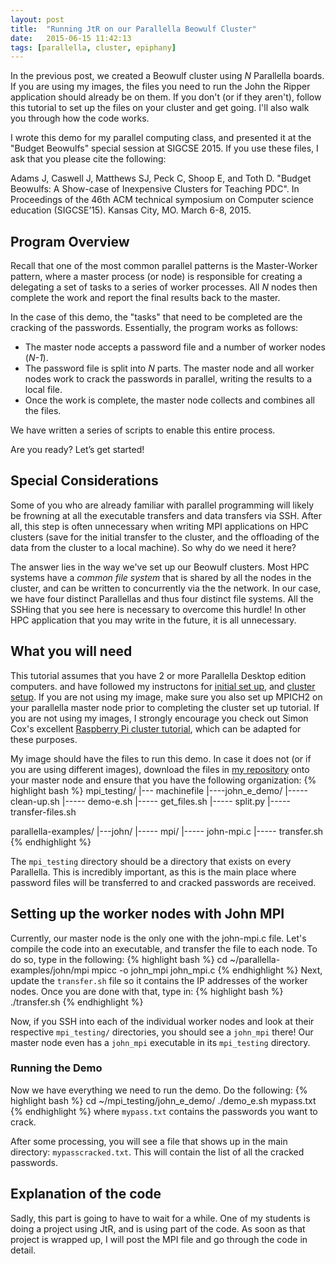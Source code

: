 ```yaml
---
layout: post
title:  "Running JtR on our Parallella Beowulf Cluster"
date:   2015-06-15 11:42:13
tags: [parallella, cluster, epiphany]
---
```

In the previous post, we created a Beowulf cluster using *N* Parallella boards.
If you are using my images, the files you need to run the John the Ripper 
application should already be on them. If you don't (or if they aren't), 
follow this tutorial to set up the files on your cluster and get going. I'll
also walk you through how the code works. 

I wrote this demo for my parallel computing class, and presented it at the 
"Budget Beowulfs" special session at SIGCSE 2015. If you use these files, I 
ask that you please cite the following:

Adams J, Caswell J, Matthews SJ, Peck C, Shoop E, and Toth D. "Budget Beowulfs: 
A Show-case of Inexpensive Clusters for Teaching PDC". In Proceedings of the 
46th ACM technical symposium on Computer science education (SIGCSE’15). Kansas 
City, MO. March 6-8, 2015.

## Program Overview
Recall that one of the most common parallel patterns is the Master-Worker 
pattern, where a master process (or node) is responsible for creating a delegating 
a set of tasks to a series of worker processes. All *N* nodes then complete 
the work and report the final results back to the master. 

In the case of this demo, the "tasks" that need to be completed are the 
cracking of the passwords. Essentially, the program works as follows:

* The master node accepts a password file and a number of worker nodes (*N-1*).
* The password file is split into *N* parts. The master node and all worker nodes 
work to crack the passwords in parallel, writing the results to a local file.
* Once the work is complete, the master node collects and combines all the 
files. 

We have written a series of scripts to enable this entire process.

Are you ready? Let’s get started!

## Special Considerations
Some of you who are already familiar with parallel programming will likely be 
frowning at all the executable transfers and data transfers via SSH. After all, 
this step is often unnecessary when writing MPI applications on HPC clusters (save 
for the initial transfer to the cluster, and the offloading of the data from 
the cluster to a local machine). So why do we need it here?

The answer lies in the way we've set up our Beowulf clusters. Most HPC systems 
have a *common file system* that is shared by all the nodes in the cluster, 
and can be written to concurrently via the the network. In our case, we have 
four distinct Parallellas and thus four distinct file systems. All the SSHing 
that you see here is necessary to overcome this hurdle! In other HPC application 
that you may write in the future, it is all unnecessary.
 
## What you will need
This tutorial assumes that you have 2 or more Parallella Desktop edition 
computers. and have followed my instructons for [initial set up][setup], and 
[cluster setup][cluster]. If you are not using my image, make sure you also 
set up MPICH2 on your parallella master node prior to completing the cluster
set up tutorial. If you are not using my images, I strongly encourage you 
check out Simon Cox's excellent [Raspberry Pi cluster tutorial][rpi], which can be 
adapted for these purposes.

My image should have the files to run this demo. In case it does not (or if 
you are using different images), download the files in [my repository][repo] 
onto your master node and ensure that you have the following organization:
{% highlight bash %}
mpi_testing/
    |--- machinefile
    |----john_e_demo/
	 |-----	clean-up.sh
	 |-----	demo-e.sh
	 |----- get_files.sh
	 |----- split.py
	 |-----	transfer-files.sh

parallella-examples/
    |---john/
	 |-----	mpi/
		 |-----	john-mpi.c
		 |-----	transfer.sh
{% endhighlight %}

The `mpi_testing` directory should be a directory that exists on every Parallella.
This is incredibly important, as this is the main place where password files 
will be transferred to and cracked passwords are received. 


## Setting up the worker nodes with John MPI
Currently, our master node is the only one with the john-mpi.c file. Let's 
compile the code into an executable, and transfer the file to each node.
To do so, type in the following:
{% highlight bash %}
cd ~/parallella-examples/john/mpi
mpicc -o john_mpi john_mpi.c
{% endhighlight %}
Next, update the `transfer.sh` file so it contains the IP addresses of the 
worker nodes. Once you are done with that, type in:
{% highlight bash %}
./transfer.sh
{% endhighlight %}

Now, if you SSH into each of the individual worker nodes and look at their respective 
`mpi_testing/` directories, you should see a `john_mpi` there! Our master node 
even has a `john_mpi` executable in its `mpi_testing` directory.

### Running the Demo
Now we have everything we need to run the demo. Do the following:
{% highlight bash %}
cd ~/mpi_testing/john_e_demo/
./demo_e.sh mypass.txt
{% endhighlight %}
where `mypass.txt` contains the passwords you want to crack.

After some processing, you will see a file that shows up in the main directory:
`mypasscracked.txt`. This will contain the list of all the cracked passwords.

## Explanation of the code
Sadly, this part is going to have to wait for a while. One of my students is 
doing a project using JtR, and is using part of the code. As soon as that 
project is wrapped up, I will post the MPI file and go through the code in 
detail. 


[rpi]: http://www.southampton.ac.uk/~sjc/raspberrypi/ 
[cluster]: http://suzannejmatthews.github.io/2015/06/15/parallella-cluster/ 
[setup]: http://suzannejmatthews.github.io/2015/05/29/setting-up-your-parallella/
[repo]: https://github.com/suzannejmatthews/ejohn-beowulf-mpi-demo 
